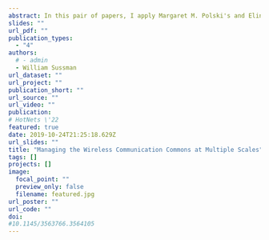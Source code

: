 ```yaml
---
abstract: In this pair of papers, I apply Margaret M. Polski's and Elinor Ostrom's Institutional Analysis and Development framework to analyze the wireless communication commons at multiple scales.
slides: ""
url_pdf: ""
publication_types:
  - "4"
authors:
  # - admin
  - William Sussman
url_dataset: ""
url_project: ""
publication_short: ""
url_source: ""
url_video: ""
publication:
# HotNets \'22
featured: true
date: 2019-10-24T21:25:18.629Z
url_slides: ""
title: "Managing the Wireless Communication Commons at Multiple Scales"
tags: []
projects: []
image:
  focal_point: ""
  preview_only: false
  filename: featured.jpg
url_poster: ""
url_code: ""
doi:
#10.1145/3563766.3564105
---
```

